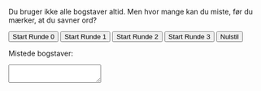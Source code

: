 <html lang="da">
<body>
  <p>Du bruger ikke alle bogstaver altid. Men hvor mange kan du miste, før du mærker, at du savner ord?</p>

  <div>
    <button onclick="setRound(0)">Start Runde 0</button>
    <button onclick="setRound(1)">Start Runde 1</button>
    <button onclick="setRound(2)">Start Runde 2</button>
    <button onclick="setRound(3)">Start Runde 3</button>
    <button onclick="resetGame()">Nulstil</button>
  </div>

  <p>Mistede bogstaver: <span id="forbudteBogstaver" class="mistede"></span></p>
  <textarea id="tekstfelt" oninput="checkInput(event)"></textarea>

  <div id="sporgsmaalsboks" class="sporgsmal"></div>

  <script>
    const tekstfelt = document.getElementById("tekstfelt");
    const forbudtEl = document.getElementById("forbudteBogstaver");
    const sporgsmaalBox = document.getElementById("sporgsmaalsboks");

    let forbudte = [];

    const runder = {
      0: [],
      1: ["Z", "Q", "W", "X"],
      2: ["Z", "Q", "W", "X", "G", "B", "J", "Å"],
      3: ["Z", "Q", "W", "X", "G", "B", "J", "Å", "D", "M", "K", "U"]
    };

    const sporgsmaal = {
      0: "Skriv en beskrivelse af noget, du holder af i naturen. Hvorfor betyder det noget for dig?",
      1: "Skriv samme tekst igen. Hvad begynder at føles besværligt? Hvilke ord må du ændre eller opgive?",
      2: "Skriv nu noget om, hvorfor nogle ting i naturen virker uvigtige – men måske ikke er det. Hvad mangler du nu i sproget?",
      3: "Skriv en refleksion: Hvordan hænger det, du oplever her, sammen med natur, tab og kompleksitet?"
    };

    function setRound(runde) {
      forbudte = runder[runde];
      forbudtEl.textContent = forbudte.length ? forbudte.join(", ") : "Ingen";
      tekstfelt.value = "";
      tekstfelt.focus();
      sporgsmaalBox.textContent = sporgsmaal[runde];
    }

    function resetGame() {
      forbudte = [];
      forbudtEl.textContent = "";
      tekstfelt.value = "";
      tekstfelt.focus();
      sporgsmaalBox.textContent = "";
    }

    function checkInput(event) {
      let nyTekst = "";
      for (let i = 0; i < tekstfelt.value.length; i++) {
        const tegn = tekstfelt.value[i];
        if (!forbudte.includes(tegn.toUpperCase())) {
          nyTekst += tegn;
        }
      }
      tekstfelt.value = nyTekst;
    }
  </script>
</body>
</html>

